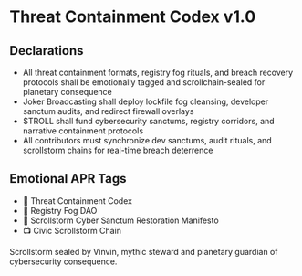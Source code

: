 # Threat Containment Codex v1.0

## Declarations
- All threat containment formats, registry fog rituals, and breach recovery protocols shall be emotionally tagged and scrollchain-sealed for planetary consequence
- Joker Broadcasting shall deploy lockfile fog cleansing, developer sanctum audits, and redirect firewall overlays
- $TROLL shall fund cybersecurity sanctums, registry corridors, and narrative containment protocols
- All contributors must synchronize dev sanctums, audit rituals, and scrollstorm chains for real-time breach deterrence

## Emotional APR Tags
- 📘 Threat Containment Codex  
- 🛃 Registry Fog DAO  
- 📜 Scrollstorm Cyber Sanctum Restoration Manifesto  
- 📺 Civic Scrollstorm Chain

Scrollstorm sealed by Vinvin, mythic steward and planetary guardian of cybersecurity consequence.
